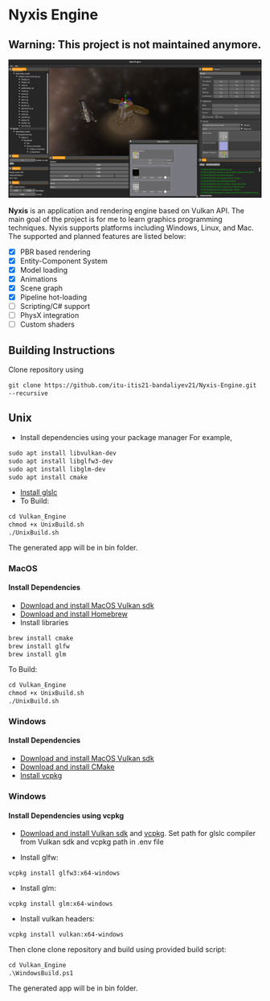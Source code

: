 # Nyxis Engine

## Warning: This project is not maintained anymore.

![Screenshot](screenshots/screenshot.png)

**Nyxis** is an application and rendering engine based on Vulkan API. The main goal of the project is for me to learn graphics programming techniques. Nyxis supports platforms including Windows, Linux, and Mac. The supported and planned features are listed below:
- [x] PBR based rendering
- [x] Entity-Component System
- [x] Model loading
- [x] Animations
- [x] Scene graph
- [x] Pipeline hot-loading
- [ ] Scripting/C# support
- [ ] PhysX integration
- [ ] Custom shaders
## Building Instructions

Clone repository using 
```
git clone https://github.com/itu-itis21-bandaliyev21/Nyxis-Engine.git --recursive
```

## Unix
- Install dependencies using your package manager
For example, 
```
sudo apt install libvulkan-dev
sudo apt install libglfw3-dev
sudo apt install libglm-dev
sudo apt install cmake
```
- [Install glslc](https://github.com/google/shaderc#downloads)
- To Build:
```
cd Vulkan_Engine
chmod +x UnixBuild.sh
./UnixBuild.sh
```
The generated app will be in bin folder.

### MacOS

#### Install Dependencies

- [Download and install MacOS Vulkan sdk](https://vulkan.lunarg.com/)
- [Download and install Homebrew](https://brew.sh/)
- Install libraries
```
brew install cmake
brew install glfw
brew install glm
```
To Build:
```
cd Vulkan_Engine
chmod +x UnixBuild.sh
./UnixBuild.sh
```

### Windows

#### Install Dependencies
- [Download and install MacOS Vulkan sdk](https://vulkan.lunarg.com/)
- [Download and install CMake](https://cmake.org/download/)
- [Install vcpkg]()

### Windows
#### Install Dependencies using vcpkg
- [Download and install Vulkan sdk](https://vulkan.lunarg.com/) and [vcpkg](https://vcpkg.io). Set path for glslc compiler from Vulkan sdk and vcpkg path in .env file

- Install glfw:
 ```
vcpkg install glfw3:x64-windows
 ```
- Install glm:
```
vcpkg install glm:x64-windows
```
- Install vulkan headers:
```
vcpkg install vulkan:x64-windows
```

Then clone clone repository and build using provided build script:
```
cd Vulkan_Engine
.\WindowsBuild.ps1
```

The generated app will be in bin folder.
